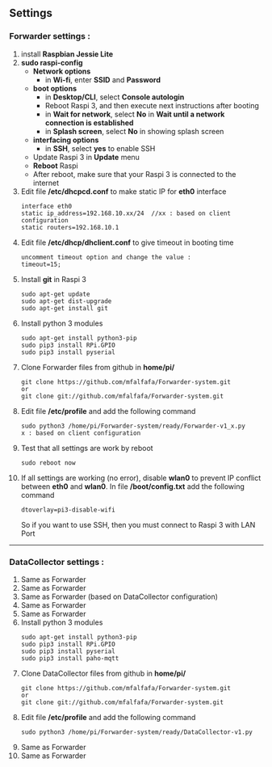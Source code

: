 ## Settings ##
### Forwarder settings : ###
1. install **Raspbian Jessie Lite**
2. **sudo raspi-config**
	- **Network options**
		- in **Wi-fi**, enter **SSID** and **Password**
	- **boot options**
		- in **Desktop/CLI**, select **Console autologin**
		- Reboot Raspi 3, and then execute next instructions after booting
		- in **Wait for network**, select **No** in **Wait until a network connection is established**
		- in **Splash screen**, select **No** in showing splash screen
	- **interfacing options**
		- in **SSH**, select **yes** to enable SSH
	- Update Raspi 3 in **Update** menu
	- **Reboot** Raspi
	- After reboot, make sure that your Raspi 3 is connected to the internet
3. Edit file **/etc/dhcpcd.conf** to make static IP for **eth0** interface
	```
	interface eth0
	static ip_address=192.168.10.xx/24	//xx : based on client configuration
	static routers=192.168.10.1
	```
4. Edit file **/etc/dhcp/dhclient.conf** to give timeout in booting time
	```
	uncomment timeout option and change the value :
	timeout=15;
	```
5. Install **git** in Raspi 3
	```
	sudo apt-get update
	sudo apt-get dist-upgrade
	sudo apt-get install git
	```
6. Install python 3 modules
	```
	sudo apt-get install python3-pip
	sudo pip3 install RPi.GPIO
	sudo pip3 install pyserial
	```
7. Clone Forwarder files from github in **home/pi/**
	```
	git clone https://github.com/mfalfafa/Forwarder-system.git
	or
	git clone git://github.com/mfalfafa/Forwarder-system.git
	```
8. Edit file **/etc/profile** and add the following command
	```
	sudo python3 /home/pi/Forwarder-system/ready/Forwarder-v1_x.py
	x : based on client configuration
	```
9. Test that all settings are work by reboot
	```
	sudo reboot now
	```
10. If all settings are working (no error), disable **wlan0** to prevent IP conflict between **eth0** and **wlan0**. In file **/boot/config.txt** add the following command
	```
	dtoverlay=pi3-disable-wifi
	```
	So if you want to use SSH, then you must connect to Raspi 3 with LAN Port
---
### DataCollector settings : ###
1. Same as Forwarder
2. Same as Forwarder
3. Same as Forwarder (based on DataCollector configuration)
4. Same as Forwarder
5. Same as Forwarder
6. Install python 3 modules
	```
	sudo apt-get install python3-pip
	sudo pip3 install RPi.GPIO
	sudo pip3 install pyserial
	sudo pip3 install paho-mqtt
	```
7. Clone DataCollector files from github in **home/pi/**
	```
	git clone https://github.com/mfalfafa/Forwarder-system.git
	or
	git clone git://github.com/mfalfafa/Forwarder-system.git
	```
8. Edit file **/etc/profile** and add the following command
	```
	sudo python3 /home/pi/Forwarder-system/ready/DataCollector-v1.py
	```
9. Same as Forwarder
10. Same as Forwarder